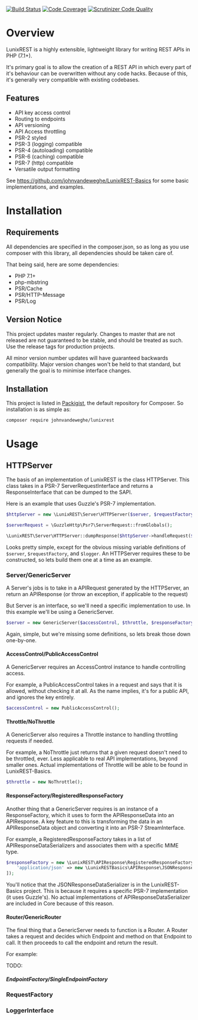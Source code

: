 [![Build Status](https://travis-ci.org/johnvandeweghe/LunixREST.svg?branch=master)](https://travis-ci.org/johnvandeweghe/LunixREST) [![Code Coverage](https://scrutinizer-ci.com/g/johnvandeweghe/LunixREST/badges/coverage.png?b=master)](https://scrutinizer-ci.com/g/johnvandeweghe/LunixREST/?branch=master) [![Scrutinizer Code Quality](https://scrutinizer-ci.com/g/johnvandeweghe/LunixREST/badges/quality-score.png?b=master)](https://scrutinizer-ci.com/g/johnvandeweghe/LunixREST/?branch=master)

# Overview

LunixREST is a highly extensible, lightweight library for writing REST APIs in PHP (7.1+).

It's primary goal is to allow the creation of a REST API in which every part of it's behaviour can be overwritten without any code hacks. Because of this, it's generally very compatible with existing codebases.

## Features
- API key access control
- Routing to endpoints
- API versioning
- API Access throttling
- PSR-2 styled
- PSR-3 (logging) compatible
- PSR-4 (autoloading) compatible
- PSR-6 (caching) compatible
- PSR-7 (http) compatible
- Versatile output formatting

See https://github.com/johnvandeweghe/LunixREST-Basics for some basic implementations, and examples.

# Installation
## Requirements
All dependencies are specified in the composer.json, so as long as you use composer with this library, all dependencies should be taken care of.

That being said, here are some dependencies:
* PHP 7.1+
* php-mbstring
* PSR/Cache
* PSR/HTTP-Message
* PSR/Log

## Version Notice
This project updates master regularly. Changes to master that are not released are not guaranteed to be stable, and should be treated as such. Use the release tags for production projects.

All minor version number updates will have guaranteed backwards compatibility. Major version changes won't be held to that standard, but generally the goal is to minimise interface changes.

## Installation

This project is listed in [Packigist](https://packagist.org/packages/johnvandeweghe/lunixrest), the default repository for Composer. So installation is as simple as:

``` composer require johnvandeweghe/lunixrest ```

# Usage

## HTTPServer
The basis of an implementation of LunixREST is the class HTTPServer. This class takes in a PSR-7 ServerRequestInterface and returns a ResponseInterface that can be dumped to the SAPI.

Here is an example that uses Guzzle's PSR-7 implementation.
```php
$httpServer = new \LunixREST\Server\HTTPServer($server, $requestFactory, $logger);

$serverRequest = \GuzzleHttp\Psr7\ServerRequest::fromGlobals();

\LunixREST\Server\HTTPServer::dumpResponse($httpServer->handleRequest($serverRequest, new GuzzleHttp\Psr7\Response()));
```

Looks pretty simple, except for the obvious missing variable definitions of ```$server```, ```$requestFactory```, and ```$logger```.
An HTTPServer requires these to be constructed, so lets build them one at a time as an example.
### Server/GenericServer
A Server's jobs is to take in a APIRequest generated by the HTTPServer, an return an APIResponse (or throw an exception, if applicable to the request)

But Server is an interface, so we'll need a specific implementation to use. In this example we'll be using a GenericServer.

```php
$server = new GenericServer($accessControl, $throttle, $responseFactory, $router);
```

Again, simple, but we're missing some definitions, so lets break those down one-by-one.

#### AccessControl/PublicAccessControl

A GenericServer requires an AccessControl instance to handle controlling access.

For example, a PublicAccessControl takes in a request and says that it is allowed, without checking it at all. As the name implies, it's for a public API, and ignores the key entirely.

```php
$accessControl = new PublicAccessControl();
```

#### Throttle/NoThrottle

A GenericServer also requires a Throttle instance to handling throttling requests if needed.

For example, a NoThrottle just returns that a given request doesn't need to be throttled, ever. Less applicable to real API implementations, beyond smaller ones. Actual implementations of Throttle will be able to be found in LunixREST-Basics.

```php
$throttle = new NoThrottle();
```
#### ResponseFactory/RegisteredResponseFactory

Another thing that a GenericServer requires is an instance of a ResponseFactory, which it uses to form the APIResponseData into an APIResponse. A key feature to this is transforming the data in an APIResponseData object and converting it into an PSR-7 StreamInterface.

For example, a RegisteredResponseFactory takes in a list of APIResponseDataSerializers and associates them with a specific MIME type.

```php
$responseFactory = new \LunixREST\APIResponse\RegisteredResponseFactory([
    'application/json' => new \LunixRESTBasics\APIResponse\JSONResponseDataSerializer()
]);
```

You'll notice that the JSONResponseDataSerializer is in the LunixREST-Basics project. This is because it requires a specific PSR-7 implementation (it uses Guzzle's). No actual implementations of APIResponseDataSerializer are included in Core because of this reason. 

#### Router/GenericRouter

The final thing that a GenericServer needs to function is a Router. A Router takes a request and decides which Endpoint and method on that Endpoint to call. It then proceeds to call the endpoint and return the result.

For example:

TODO:

##### EndpointFactory/SingleEndpointFactory

### RequestFactory

### LoggerInterface
